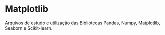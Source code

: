 # Matplotlib
Arquivos de estudo e utilização das Bibliotecas Pandas, Numpy, Matplotlib, Seaborn e Scikit-learn.
